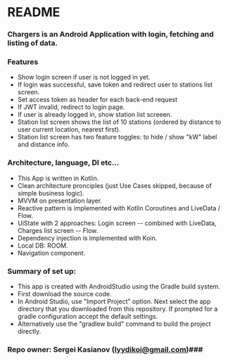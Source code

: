 
# README #
### Chargers is an Android Application with login, fetching and listing of data.

### Features ###
* Show login screen if user is not logged in yet.
* If login was successful, save token and redirect user to stations list screen.
* Set access token as header for each back-end request
* If JWT invalid, redirect to login page.
* If user is already logged in, show station list screeen.
* Station list screen shows the list of 10 stations (ordered by distance to user current location, nearest first).
* Station list screen has two feature toggles: to hide / show "kW" label and distance info.

### Architecture, language, DI etc... ###
* This App is written in Kotlin.
* Clean architecture pronciples (just Use Cases skipped, because of simple business logic).
* MVVM on presentation layer.
* Reactive pattern is implemented with Kotlin Coroutines and LiveData / Flow.
* UiState with 2 approaches: Login screen -- combined with LiveData, Charges list screen -- Flow.
* Dependency injection is implemented with Koin.
* Local DB: ROOM.
* Navigation component.

### Summary of set up: ###
* This app is created with AndroidStudio using the Gradle build system.
* First download the source code.
* In Android Studio, use "Import Project" option. Next select the app directory that you downloaded from this repository. If prompted for a gradle configuration accept the default settings.
* Alternatively use the "gradlew build" command to build the project directly.

### Repo owner: Sergei Kasianov (lyydikoi@gmail.com)###
